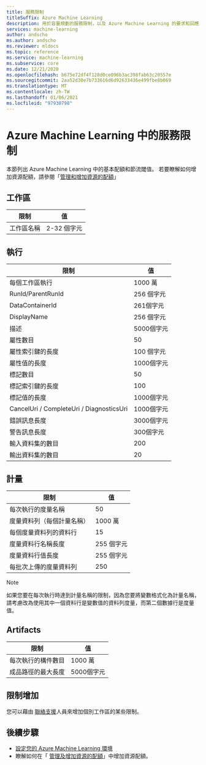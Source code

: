 ```yaml
---
title: 服務限制
titleSuffix: Azure Machine Learning
description: 用於容量規劃的服務限制，以及 Azure Machine Learning 的要求和回應上限。
services: machine-learning
author: andscho
ms.author: andscho
ms.reviewer: mldocs
ms.topic: reference
ms.service: machine-learning
ms.subservice: core
ms.date: 12/21/2020
ms.openlocfilehash: b675e72df4f128d0ce096b3ac398fab63c20557e
ms.sourcegitcommit: 2aa52d30e7b733616d6d92633436e499fbe8b069
ms.translationtype: MT
ms.contentlocale: zh-TW
ms.lasthandoff: 01/06/2021
ms.locfileid: "97930798"
---
```

# <a name="service-limits-in-azure-machine-learning"></a>Azure Machine Learning 中的服務限制

本節列出 Azure Machine Learning 中的基本配額和節流閾值。 若要瞭解如何增加資源配額，請參閱「[管理和增加資源的配額](how-to-manage-quotas.md)」

## <a name="workspaces"></a>工作區
| 限制 | 值 |
| --- | --- |
| 工作區名稱 | 2-32 個字元 |

## <a name="runs"></a>執行
| 限制 | 值 |
| --- | --- |
| 每個工作區執行 | 1000 萬 |
| RunId/ParentRunId | 256 個字元 |
| DataContainerId | 261個字元 |
| DisplayName |256 個字元|
| 描述 |5000個字元|
| 屬性數目 |50 |
| 屬性索引鍵的長度 |100 個字元 |
| 屬性值的長度 |1000個字元 |
| 標記數目 |50 |
| 標記索引鍵的長度 |100 |
| 標記值的長度 |1000個字元 |
| CancelUri / CompleteUri / DiagnosticsUri |1000個字元 |
| 錯誤訊息長度 |3000個字元 |
| 警告訊息長度 |300個字元 |
| 輸入資料集的數目 |200 |
| 輸出資料集的數目 |20 |


## <a name="metrics"></a>計量
| 限制 | 值 |
| --- | --- |
| 每次執行的度量名稱 |50|
| 度量資料列（每個計量名稱） |1000 萬|
| 每個度量資料列的資料行 |15|
| 度量資料行名稱長度 |255 個字元 |
| 度量資料行值長度 |255 個字元 |
| 每批次上傳的度量資料列 | 250 |

> [!NOTE]
> 如果您要在每次執行時達到計量名稱的限制，因為您要將變數格式化為計量名稱，請考慮改為使用其中一個資料行是變數值的資料列度量，而第二個數據行是度量值。

## <a name="artifacts"></a>Artifacts

| 限制 | 值 |
| --- | --- |
| 每次執行的構件數目 |1000 萬|
| 成品路徑的最大長度 |5000個字元 |

## <a name="limit-increases"></a>限制增加
您可以藉由 [聯絡支援](https://ms.portal.azure.com/#blade/Microsoft_Azure_Support/HelpAndSupportBlade/newsupportrequest/)人員來增加個別工作區的某些限制。 

## <a name="next-steps"></a>後續步驟

- [設定您的 Azure Machine Learning 環境](how-to-configure-environment.md)
- 瞭解如何在「 [管理及增加資源的配額](how-to-manage-quotas.md)」中增加資源配額。

